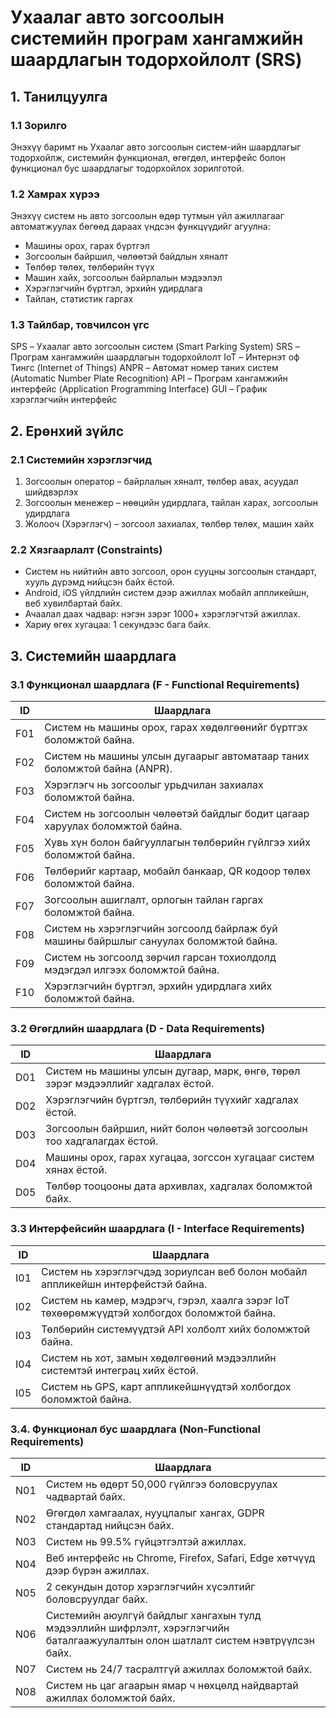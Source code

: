 # Ухаалаг авто зогсоолын системийн програм хангамжийн шаардлагын тодорхойлолт (SRS)

## 1. Танилцуулга

### 1.1 Зорилго
Энэхүү баримт нь Ухаалаг авто зогсоолын систем-ийн шаардлагыг тодорхойлж, системийн функционал, өгөгдөл, интерфейс болон функционал бус шаардлагыг тодорхойлох зорилготой.

### 1.2 Хамрах хүрээ
Энэхүү систем нь авто зогсоолын өдөр тутмын үйл ажиллагааг автоматжуулах бөгөөд дараах үндсэн функцүүдийг агуулна:
* Машины орох, гарах бүртгэл
* Зогсоолын байршил, чөлөөтэй байдлын хяналт
* Төлбөр төлөх, төлбөрийн түүх
* Машин хайх, зогсоолын байрлалын мэдээлэл
* Хэрэглэгчийн бүртгэл, эрхийн удирдлага
* Тайлан, статистик гаргах

### 1.3 Тайлбар, товчилсон үгс
SPS – Ухаалаг авто зогсоолын систем (Smart Parking System)
SRS – Програм хангамжийн шаардлагын тодорхойлолт
IoT – Интернэт оф Тингс (Internet of Things)
ANPR – Автомат номер таних систем (Automatic Number Plate Recognition)
API – Програм хангамжийн интерфейс (Application Programming Interface)
GUI – График хэрэглэгчийн интерфейс

## 2. Ерөнхий зүйлс

### 2.1 Системийн хэрэглэгчид
1. Зогсоолын оператор – байрлалын хяналт, төлбөр авах, асуудал шийдвэрлэх
2. Зогсоолын менежер – нөөцийн удирдлага, тайлан харах, зогсоолын удирдлага
3. Жолооч (Хэрэглэгч) – зогсоол захиалах, төлбөр төлөх, машин хайх

### 2.2 Хязгаарлалт (Constraints)
* Систем нь нийтийн авто зогсоол, орон сууцны зогсоолын стандарт, хууль дүрэмд нийцсэн байх ёстой.
* Android, iOS үйлдлийн систем дээр ажиллах мобайл аппликейшн, веб хувилбартай байх.
* Ачаалал даах чадвар: нэгэн зэрэг 1000+ хэрэглэгчтэй ажиллах.
* Хариу өгөх хугацаа: 1 секундээс бага байх.

## 3. Системийн шаардлага

### 3.1 Функционал шаардлага (F - Functional Requirements)

| ID | Шаардлага |
|----|-----------|
| F01 | Систем нь машины орох, гарах хөдөлгөөнийг бүртгэх боломжтой байна. |
| F02 | Систем нь машины улсын дугаарыг автоматаар таних боломжтой байна (ANPR). |
| F03 | Хэрэглэгч нь зогсоолыг урьдчилан захиалах боломжтой байна. |
| F04 | Систем нь зогсоолын чөлөөтэй байдлыг бодит цагаар харуулах боломжтой байна. |
| F05 | Хувь хүн болон байгууллагын төлбөрийн гүйлгээ хийх боломжтой байна. |
| F06 | Төлбөрийг картаар, мобайл банкаар, QR кодоор төлөх боломжтой байна. |
| F07 | Зогсоолын ашиглалт, орлогын тайлан гаргах боломжтой байна. |
| F08 | Систем нь хэрэглэгчийн зогсоолд байрлаж буй машины байршлыг сануулах боломжтой байна. |
| F09 | Систем нь зогсоолд зөрчил гарсан тохиолдолд мэдэгдэл илгээх боломжтой байна. |
| F10 | Хэрэглэгчийн бүртгэл, эрхийн удирдлага хийх боломжтой байна. |

### 3.2 Өгөгдлийн шаардлага (D - Data Requirements)

| ID | Шаардлага |
|----|-----------|
| D01 | Систем нь машины улсын дугаар, марк, өнгө, төрөл зэрэг мэдээллийг хадгалах ёстой. |
| D02 | Хэрэглэгчийн бүртгэл, төлбөрийн түүхийг хадгалах ёстой. |
| D03 | Зогсоолын байршил, нийт болон чөлөөтэй зогсоолын тоо хадгалагдах ёстой. |
| D04 | Машины орох, гарах хугацаа, зогссон хугацааг систем хянах ёстой. |
| D05 | Төлбөр тооцооны дата архивлах, хадгалах боломжтой байх. |

### 3.3 Интерфейсийн шаардлага (I - Interface Requirements)

| ID | Шаардлага |
|----|-----------|
| I01 | Систем нь хэрэглэгчдэд зориулсан веб болон мобайл аппликейшн интерфейстэй байна. |
| I02 | Систем нь камер, мэдрэгч, гэрэл, хаалга зэрэг IoT төхөөрөмжүүдтэй холбогдох боломжтой байна. |
| I03 | Төлбөрийн системүүдтэй API холболт хийх боломжтой байна. |
| I04 | Систем нь хот, замын хөдөлгөөний мэдээллийн системтэй интеграц хийх ёстой. |
| I05 | Систем нь GPS, карт аппликейшнүүдтэй холбогдох боломжтой байна. |

### 3.4. Функционал бус шаардлага (Non-Functional Requirements)

| ID | Шаардлага |
|----|-----------|
| N01 | Систем нь өдөрт 50,000 гүйлгээ боловсруулах чадвартай байх. |
| N02 | Өгөгдөл хамгаалах, нууцлалыг хангах, GDPR стандартад нийцсэн байх. |
| N03 | Систем нь 99.5% гүйцэтгэлтэй ажиллах. |
| N04 | Веб интерфейс нь Chrome, Firefox, Safari, Edge хөтчүүд дээр бүрэн ажиллах. |
| N05 | 2 секундын дотор хэрэглэгчийн хүсэлтийг боловсруулдаг байх. |
| N06 | Системийн аюулгүй байдлыг хангахын тулд мэдээллийн шифрлэлт, хэрэглэгчийн баталгаажуулалтын олон шатлалт систем нэвтрүүлсэн байх. |
| N07 | Систем нь 24/7 тасралтгүй ажиллах боломжтой байх. |
| N08 | Систем нь цаг агаарын ямар ч нөхцөлд найдвартай ажиллах боломжтой байх. |
